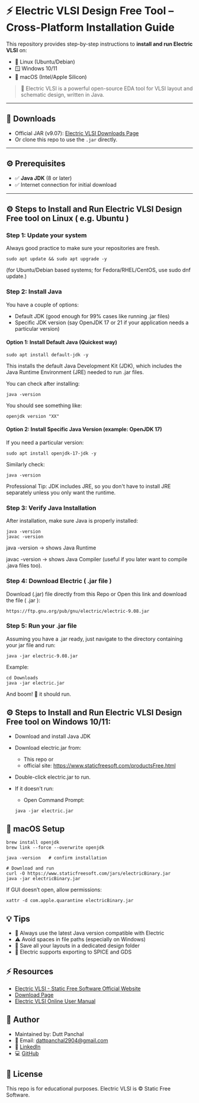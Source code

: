 # ⚡ Electric VLSI Design Free Tool – Cross-Platform Installation Guide

This repository provides step-by-step instructions to **install and run Electric VLSI** on:

- 🐧 Linux (Ubuntu/Debian)
- 🪟 Windows 10/11
- 🍎 macOS (Intel/Apple Silicon)

> 🔧 Electric VLSI is a powerful open-source EDA tool for VLSI layout and schematic design, written in Java.

---

## 🔗 Downloads

- Official JAR (v9.07): [Electric VLSI Downloads Page](https://www.staticfreesoft.com/productsFree.html)
- Or clone this repo to use the `.jar` directly.

---

## ⚙️ Prerequisites

- ✅ **Java JDK** (8 or later)
- ✅ Internet connection for initial download

---

## ⚙️ Steps to Install and Run Electric VLSI Design Free tool on Linux ( e.g. Ubuntu )

### Step 1: Update your system

Always good practice to make sure your repositories are fresh.

```
sudo apt update && sudo apt upgrade -y
```

(for Ubuntu/Debian based systems; for Fedora/RHEL/CentOS, use sudo dnf update.)

### Step 2: Install Java

You have a couple of options:

- Default JDK (good enough for 99% cases like running .jar files)
- Specific JDK version (say OpenJDK 17 or 21 if your application needs a particular version)

#### Option 1: Install Default Java (Quickest way)

```
sudo apt install default-jdk -y
```
This installs the default Java Development Kit (JDK), which includes the Java Runtime Environment (JRE) needed to run .jar files.

You can check after installing:
```
java -version
```
You should see something like:
```
openjdk version "XX" 
```
#### Option 2: Install Specific Java Version (example: OpenJDK 17)

If you need a particular version:
```
sudo apt install openjdk-17-jdk -y
```
Similarly check:
```
java -version
```
Professional Tip:
JDK includes JRE, so you don't have to install JRE separately unless you only want the runtime.

### Step 3: Verify Java Installation
After installation, make sure Java is properly installed:
```
java -version
javac -version
```
java -version → shows Java Runtime

javac -version → shows Java Compiler (useful if you later want to compile .java files too).

### Step 4: Download Electric ( .jar file )

Download (.jar) file directly from this Repo or
Open this link and download the file ( .jar ): 

```
https://ftp.gnu.org/pub/gnu/electric/electric-9.08.jar
```

### Step 5: Run your .jar file
Assuming you have a .jar ready, just navigate to the directory containing your jar file and run:

```
java -jar electric-9.08.jar
```
Example:

```
cd Downloads
java -jar electric.jar
```
And boom! 🎯 it should run.

## ⚙️ Steps to Install and Run Electric VLSI Design Free tool on Windows 10/11:

- Download and install Java JDK

- Download electric.jar from: 
    - This repo or
    - official site: https://www.staticfreesoft.com/productsFree.html

- Double-click electric.jar to run.
- If it doesn't run:

    - Open Command Prompt:
    ```
    java -jar electric.jar
    ```
## 🍎 macOS Setup
```
brew install openjdk
brew link --force --overwrite openjdk

java -version   # confirm installation

# Download and run
curl -O https://www.staticfreesoft.com/jars/electricBinary.jar
java -jar electricBinary.jar
```
If GUI doesn’t open, allow permissions:

```
xattr -d com.apple.quarantine electricBinary.jar
```

## 💡 Tips

- 🔁 Always use the latest Java version compatible with Electric
- ⚠️ Avoid spaces in file paths (especially on Windows)
- 📂 Save all your layouts in a dedicated design folder
- 📝 Electric supports exporting to SPICE and GDS

## ⚡ Resources

- [Electric VLSI - Static Free Software Official Website](https://www.staticfreesoft.com/index.html)
- [Download Page](https://www.staticfreesoft.com/productsFree.html)
- [Electric VLSI Online User Manual](https://www.staticfreesoft.com/jmanual/)


## 🧠 Author
- Maintained by: Dutt Panchal
- 🔗 Email: dattpanchal2904@gmail.com
- 🔗 [LinkedIn](https://www.linkedin.com/in/dattpanchal04/) 
- 💻 [GitHub](https://github.com/DuttPanchal04)

## 📜 License
This repo is for educational purposes. Electric VLSI is © Static Free Software.